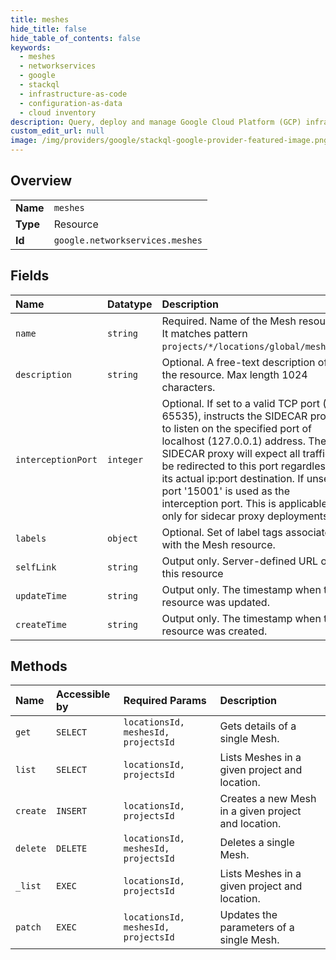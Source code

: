 ```yaml
---
title: meshes
hide_title: false
hide_table_of_contents: false
keywords:
  - meshes
  - networkservices
  - google    
  - stackql
  - infrastructure-as-code
  - configuration-as-data
  - cloud inventory
description: Query, deploy and manage Google Cloud Platform (GCP) infrastructure and resources using SQL
custom_edit_url: null
image: /img/providers/google/stackql-google-provider-featured-image.png
---
```

  
    

## Overview
<table><tbody>
<tr><td><b>Name</b></td><td><code>meshes</code></td></tr>
<tr><td><b>Type</b></td><td>Resource</td></tr>
<tr><td><b>Id</b></td><td><code>google.networkservices.meshes</code></td></tr>
</tbody></table>

## Fields
| Name | Datatype | Description |
|:-----|:---------|:------------|
| `name` | `string` | Required. Name of the Mesh resource. It matches pattern `projects/*/locations/global/meshes/`. |
| `description` | `string` | Optional. A free-text description of the resource. Max length 1024 characters. |
| `interceptionPort` | `integer` | Optional. If set to a valid TCP port (1-65535), instructs the SIDECAR proxy to listen on the specified port of localhost (127.0.0.1) address. The SIDECAR proxy will expect all traffic to be redirected to this port regardless of its actual ip:port destination. If unset, a port '15001' is used as the interception port. This is applicable only for sidecar proxy deployments. |
| `labels` | `object` | Optional. Set of label tags associated with the Mesh resource. |
| `selfLink` | `string` | Output only. Server-defined URL of this resource |
| `updateTime` | `string` | Output only. The timestamp when the resource was updated. |
| `createTime` | `string` | Output only. The timestamp when the resource was created. |
## Methods
| Name | Accessible by | Required Params | Description |
|:-----|:--------------|:----------------|:------------|
| `get` | `SELECT` | `locationsId, meshesId, projectsId` | Gets details of a single Mesh. |
| `list` | `SELECT` | `locationsId, projectsId` | Lists Meshes in a given project and location. |
| `create` | `INSERT` | `locationsId, projectsId` | Creates a new Mesh in a given project and location. |
| `delete` | `DELETE` | `locationsId, meshesId, projectsId` | Deletes a single Mesh. |
| `_list` | `EXEC` | `locationsId, projectsId` | Lists Meshes in a given project and location. |
| `patch` | `EXEC` | `locationsId, meshesId, projectsId` | Updates the parameters of a single Mesh. |
